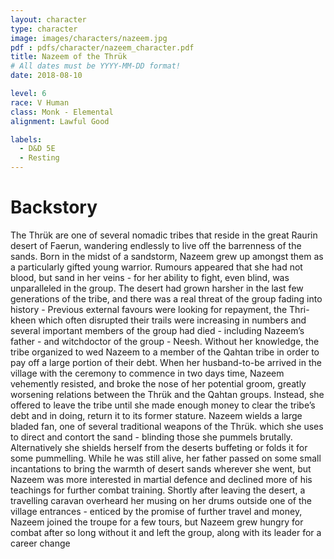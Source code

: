 ```yaml
---
layout: character
type: character
image: images/characters/nazeem.jpg
pdf : pdfs/character/nazeem_character.pdf
title: Nazeem of the Thrük
# All dates must be YYYY-MM-DD format!
date: 2018-08-10

level: 6
race: V Human
class: Monk - Elemental
alignment: Lawful Good

labels:
  - D&D 5E
  - Resting
---
```


# Backstory
The Thrük are one of several nomadic tribes that reside in the great Raurin desert of Faerun,
wandering endlessly to live off the barrenness of the sands.
Born in the midst of a sandstorm, Nazeem grew up amongst them as a particularly gifted young
warrior. Rumours appeared that she had not blood, but sand in her veins - for her ability to fight,
even blind, was unparalleled in the group.
The desert had grown harsher in the last few generations of the tribe, and there was a real
threat of the group fading into history - Previous external favours were looking for repayment,
the Thri-kheen which often disrupted their trails were increasing in numbers and several
important members of the group had died - including Nazeem’s father - and witchdoctor of the
group - Neesh.
Without her knowledge, the tribe organized to wed Nazeem to a member of the Qahtan tribe in
order to pay off a large portion of their debt. When her husband-to-be arrived in the village with
the ceremony to commence in two days time, Nazeem vehemently resisted, and broke the nose
of her potential groom, greatly worsening relations between the Thrük and the Qahtan groups.
Instead, she offered to leave the tribe until she made enough money to clear the tribe’s debt and
in doing, return it to its former stature.
Nazeem wields a large bladed fan, one of several traditional weapons of the Thrük. which she
uses to direct and contort the sand - blinding those she pummels brutally. Alternatively she
shields herself from the deserts buffeting or folds it for some pummelling.
While he was still alive, her father passed on some small incantations to bring the warmth of
desert sands wherever she went, but Nazeem was more interested in martial defence and
declined more of his teachings for further combat training.
Shortly after leaving the desert, a travelling caravan overheard her musing on her drums outside
one of the village entrances - enticed by the promise of further travel and money, Nazeem
joined the troupe for a few tours, but Nazeem grew hungry for combat after so long without it
and left the group, along with its leader for a career change

